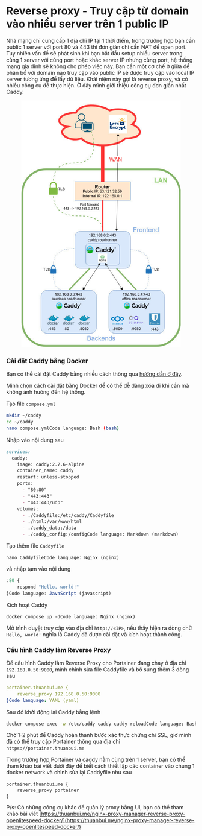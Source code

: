 # Reverse proxy - Truy cập từ domain vào nhiều server trên 1 public IP

Nhà mạng chỉ cung cấp 1 địa chỉ IP tại 1 thời điểm, trong trường hợp bạn cần public 1 server với port 80 và 443 thì đơn giản chỉ cần NAT để open port. Tuy nhiên vấn đề sẽ phát sinh khi bạn bắt đầu setup nhiều server trong cùng 1 server với cùng port hoặc khác server IP nhưng cùng port, hệ thống mạng gia đình sẽ không cho phép việc này. Bạn cần một cơ chế ở giữa để phân bổ với domain nào truy cập vào public IP sẽ được truy cập vào local IP server tương ứng để lấy dữ liệu. Khái niệm này gọi là reverse proxy, và có nhiều công cụ để thực hiện. Ở đây mình giới thiệu công cụ đơn giản nhất Caddy.

<figure><img src="../../../.gitbook/assets/image (11).png" alt=""><figcaption></figcaption></figure>

### Cài đặt Caddy bằng Docker

Bạn có thể cài đặt Caddy bằng nhiều cách thông qua [hướng dẫn ở đây](https://caddyserver.com/docs/install).

Mình chọn cách cài đặt bằng Docker để có thể dễ dàng xóa đi khi cần mà không ảnh hưởng đến hệ thống.

Tạo file `compose.yml`

```bash
mkdir ~/caddy
cd ~/caddy
nano compose.ymlCode language: Bash (bash)
```

Nhập vào nội dung sau

```markdown
services:
  caddy:
    image: caddy:2.7.6-alpine
    container_name: caddy
    restart: unless-stopped
    ports:
      - "80:80"
      - "443:443"
      - "443:443/udp"
    volumes:
      - ./Caddyfile:/etc/caddy/Caddyfile
      - ./html:/var/www/html
      - ./caddy_data:/data
      - ./caddy_config:/configCode language: Markdown (markdown)
```

Tạo thêm file `Caddyfile`

```nginx
nano CaddyfileCode language: Nginx (nginx)
```

và nhập tạm vào nội dung

```javascript
:80 {
	respond "Hello, world!"
}Code language: JavaScript (javascript)
```

Kích hoạt Caddy

```nginx
docker compose up -dCode language: Nginx (nginx)
```

Mở trình duyệt truy cập vào địa chỉ `http://<IP>`, nếu thấy hiện ra dòng chữ `Hello, world!` nghĩa là Caddy đã được cài đặt và kích hoạt thành công.

### Cấu hình Caddy làm Reverse Proxy

Để cấu hình Caddy làm Reverse Proxy cho Portainer đang chạy ở địa chỉ `192.168.0.50:9000`, mình chỉnh sửa file Caddyfile và bổ sung thêm 3 dòng sau

```yaml
portainer.thuanbui.me {
	reverse_proxy 192.168.0.50:9000
}Code language: YAML (yaml)
```

Sau đó khởi động lại Caddy bằng lệnh

```bash
docker compose exec -w /etc/caddy caddy caddy reloadCode language: Bash (bash)
```

Chờ 1-2 phút để Caddy hoàn thành bước xác thực chứng chỉ SSL, giờ mình đã có thể truy cập Portainer thông qua địa chỉ `https://portainer.thuanbui.me`

Trong trường hợp Portainer và caddy nằm cùng trên 1 server, bạn có thể tham khảo bài viết dưới đây để biết cách thiết lập các container vào chung 1 docker network và chỉnh sửa lại Caddyfile như sau

```
portainer.thuanbui.me {
	reverse_proxy portainer
}
```





P/s: Có những công cụ khác để quản lý proxy bằng UI, bạn có thể tham khảo bài viết [https://thuanbui.me/nginx-proxy-manager-reverse-proxy-openlitespeed-docker/](https://thuanbui.me/nginx-proxy-manager-reverse-proxy-openlitespeed-docker/)
